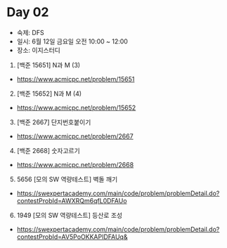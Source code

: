 # Day 02

- 숙제: DFS
- 일시: 6월 12일 금요일 오전 10:00 ~ 12:00
- 장소: 이지스터디

1. [백준 15651] N과 M (3)
- https://www.acmicpc.net/problem/15651
2. [백준 15652] N과 M (4)
- https://www.acmicpc.net/problem/15652
3. [백준 2667] 단지번호붙이기
- https://www.acmicpc.net/problem/2667
4. [백준 2668] 숫자고르기
- https://www.acmicpc.net/problem/2668
5. 5656 [모의 SW 역량테스트] 벽돌 깨기
- https://swexpertacademy.com/main/code/problem/problemDetail.do?contestProbId=AWXRQm6qfL0DFAUo
6. 1949 [모의 SW 역량테스트] 등산로 조성
- https://swexpertacademy.com/main/code/problem/problemDetail.do?contestProbId=AV5PoOKKAPIDFAUq&
